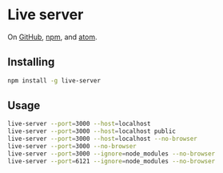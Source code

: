 # Live server

On [GitHub][github], [npm][npm], and [atom][atom].

[github]: https://github.com/tapio/live-server
[npm]: https://www.npmjs.com/package/nodemon
[atom]: https://atom.io/packages/atom-live-server

## Installing

```sh
npm install -g live-server
```

## Usage

```sh
live-server --port=3000 --host=localhost
live-server --port=3000 --host=localhost public
live-server --port=3000 --host=localhost --no-browser
live-server --port=3000 --no-browser
live-server --port=3000 --ignore=node_modules --no-browser
live-server --port=6121 --ignore=node_modules --no-browser
```
